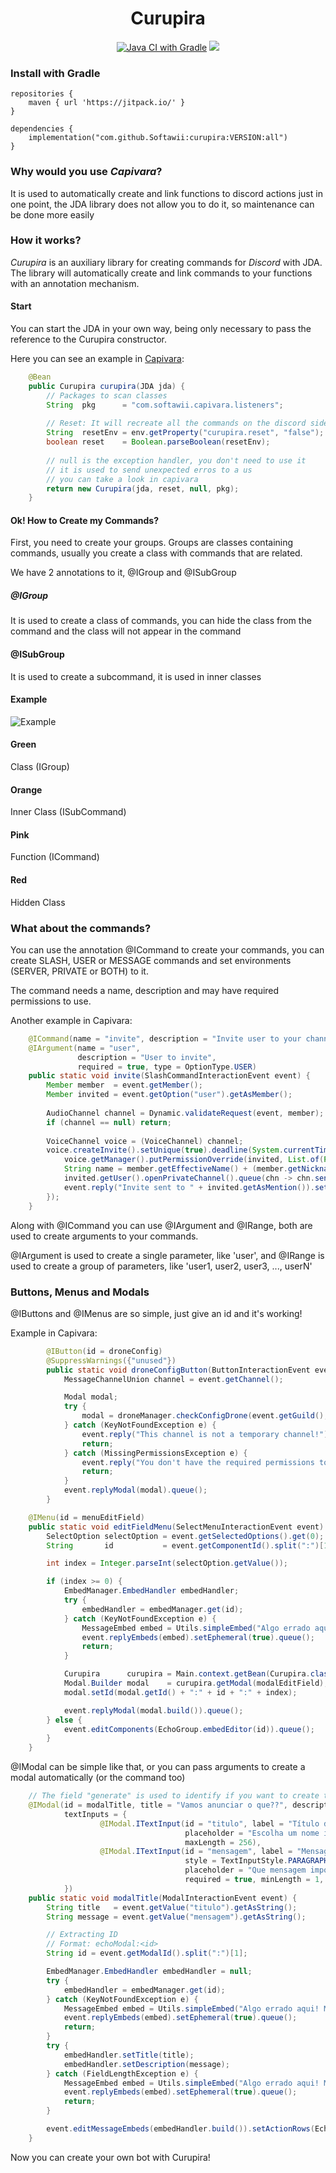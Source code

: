 <div align="center">

# Curupira
[![Java CI with Gradle](https://github.com/Softawii/curupira/actions/workflows/gradle.yml/badge.svg)](https://github.com/Softawii/curupira/actions/workflows/gradle.yml)
[![](https://jitpack.io/v/Softawii/curupira.svg)](https://jitpack.io/#Softawii/curupira)

</div>

### Install with Gradle

```
repositories {
    maven { url 'https://jitpack.io/' }
}
    
dependencies { 
    implementation("com.github.Softawii:curupira:VERSION:all")
}
```
### Why would you use _Capivara_?

It is used to automatically create and link functions to discord actions just in one point, the JDA library does not allow you to do it,
so maintenance can be done more easily

### How it works?

_Curupira_ is an auxiliary library for creating commands for _Discord_ with JDA. The library will automatically create 
and link commands to your functions with an annotation mechanism.

#### Start

You can start the JDA in your own way, being only necessary to pass the reference to the Curupira constructor.

Here you can see an example in [Capivara](https://github.com/Softawii/capivara):

```java
    @Bean
    public Curupira curupira(JDA jda) {
        // Packages to scan classes
        String  pkg      = "com.softawii.capivara.listeners";
        
        // Reset: It will recreate all the commands on the discord side, usually only used in updates!
        String  resetEnv = env.getProperty("curupira.reset", "false");
        boolean reset    = Boolean.parseBoolean(resetEnv);
        
        // null is the exception handler, you don't need to use it
        // it is used to send unexpected erros to a us
        // you can take a look in capivara
        return new Curupira(jda, reset, null, pkg);
    }
```

#### Ok! How to Create my Commands?

First, you need to create your groups. Groups are classes containing commands, 
usually you create a class with commands that are related.

We have 2 annotations to it, @IGroup and @ISubGroup

##### @IGroup

It is used to create a class of commands, you can hide the class from the command and the class will not appear in the command

#### @ISubGroup

It is used to create a subcommand, it is used in inner classes

#### Example

![Example](./docs/example_groups.png)

#### Green 
Class (IGroup)

#### Orange 
Inner Class (ISubCommand)

#### Pink 
Function (ICommand)

#### Red 
Hidden Class

### What about the commands?

You can use the annotation @ICommand to create your commands, you can create SLASH, USER or MESSAGE 
commands and set environments (SERVER, PRIVATE or BOTH) to it.

The command needs a name, description and may have required permissions to use. 

Another example in Capivara:

```java
    @ICommand(name = "invite", description = "Invite user to your channel")
    @IArgument(name = "user",
               description = "User to invite",
               required = true, type = OptionType.USER)
    public static void invite(SlashCommandInteractionEvent event) {
        Member member  = event.getMember();
        Member invited = event.getOption("user").getAsMember();
    
        AudioChannel channel = Dynamic.validateRequest(event, member);
        if (channel == null) return;
    
        VoiceChannel voice = (VoiceChannel) channel;
        voice.createInvite().setUnique(true).deadline(System.currentTimeMillis() + Dynamic.inviteDeadline).queue(q -> {
            voice.getManager().putPermissionOverride(invited, List.of(Permission.VIEW_CHANNEL, Permission.VOICE_CONNECT), Collections.emptyList()).queue();
            String name = member.getEffectiveName() + (member.getNickname() != null ? " (" + member.getNickname() + ")" : "");
            invited.getUser().openPrivateChannel().queue(chn -> chn.sendMessage(name + "invited you to join in a channel!\n" + q.getUrl()).queue());
            event.reply("Invite sent to " + invited.getAsMention()).setEphemeral(true).queue();
        });
    }
```

Along with @ICommand you can use @IArgument and @IRange, both are used to create arguments to your commands.

@IArgument is used to create a single parameter, like 'user', and 
@IRange is used to create a group of parameters, like 'user1, user2, user3, ..., userN'

### Buttons, Menus and Modals

@IButtons and @IMenus are so simple, just give an id and it's working!

Example in Capivara:

```java
        @IButton(id = droneConfig)
        @SuppressWarnings({"unused"})
        public static void droneConfigButton(ButtonInteractionEvent event) {
            MessageChannelUnion channel = event.getChannel();

            Modal modal;
            try {
                modal = droneManager.checkConfigDrone(event.getGuild(), channel, event.getMember(), droneConfig);
            } catch (KeyNotFoundException e) {
                event.reply("This channel is not a temporary channel!").queue();
                return;
            } catch (MissingPermissionsException e) {
                event.reply("You don't have the required permissions to manage this channel!").queue();
                return;
            }
            event.replyModal(modal).queue();
        }
```

```java
    @IMenu(id = menuEditField)
    public static void editFieldMenu(SelectMenuInteractionEvent event) {
        SelectOption selectOption = event.getSelectedOptions().get(0);
        String       id           = event.getComponentId().split(":")[1];

        int index = Integer.parseInt(selectOption.getValue());

        if (index >= 0) {
            EmbedManager.EmbedHandler embedHandler;
            try {
                embedHandler = embedManager.get(id);
            } catch (KeyNotFoundException e) {
                MessageEmbed embed = Utils.simpleEmbed("Algo errado aqui! Mil perdões", "Embed não encontrado no nosso sistema, vai ter que fazer de novo!", Color.RED);
                event.replyEmbeds(embed).setEphemeral(true).queue();
                return;
            }

            Curupira      curupira = Main.context.getBean(Curupira.class);
            Modal.Builder modal    = curupira.getModal(modalEditField);
            modal.setId(modal.getId() + ":" + id + ":" + index);

            event.replyModal(modal.build()).queue();
        } else {
            event.editComponents(EchoGroup.embedEditor(id)).queue();
        }
    }
```

@IModal can be simple like that, or you can pass arguments to create a modal automatically (or the command too)

```java
    // The field "generate" is used to identify if you want to create the command or not
    @IModal(id = modalTitle, title = "Vamos anunciar o que??", description = "Digite o que você quer anunciar",
            textInputs = {
                    @IModal.ITextInput(id = "titulo", label = "Título do Anúncio!", style = TextInputStyle.SHORT,
                                       placeholder = "Escolha um nome impactante!", required = true, minLength = 1,
                                       maxLength = 256),
                    @IModal.ITextInput(id = "mensagem", label = "Mensagem do Anúncio!",
                                       style = TextInputStyle.PARAGRAPH,
                                       placeholder = "Que mensagem importante... digita pro seu pai...",
                                       required = true, minLength = 1, maxLength = 4000)
            })
    public static void modalTitle(ModalInteractionEvent event) {
        String title   = event.getValue("titulo").getAsString();
        String message = event.getValue("mensagem").getAsString();

        // Extracting ID
        // Format: echoModal:<id>
        String id = event.getModalId().split(":")[1];

        EmbedManager.EmbedHandler embedHandler = null;
        try {
            embedHandler = embedManager.get(id);
        } catch (KeyNotFoundException e) {
            MessageEmbed embed = Utils.simpleEmbed("Algo errado aqui! Mil perdões", "Embed não encontrado no nosso sistema, vai ter que fazer de novo!", Color.RED);
            event.replyEmbeds(embed).setEphemeral(true).queue();
            return;
        }
        try {
            embedHandler.setTitle(title);
            embedHandler.setDescription(message);
        } catch (FieldLengthException e) {
            MessageEmbed embed = Utils.simpleEmbed("Algo errado aqui! Mil perdões", "O título ou a mensagem são muito longos!", Color.RED);
            event.replyEmbeds(embed).setEphemeral(true).queue();
            return;
        }

        event.editMessageEmbeds(embedHandler.build()).setActionRows(EchoGroup.embedEditor(id)).queue();
    }
```

Now you can create your own bot with Curupira!
